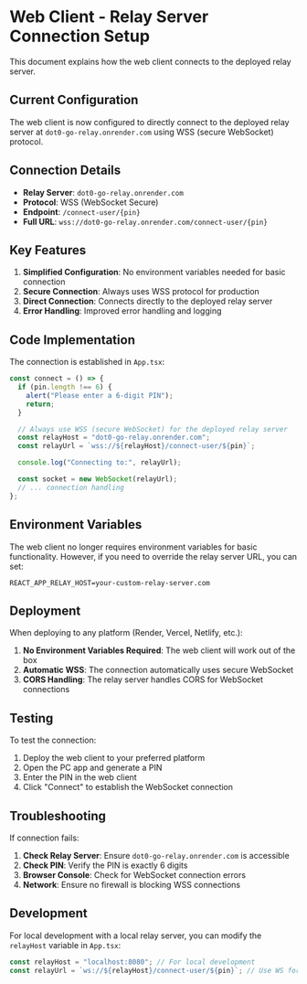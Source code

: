 # Web Client - Relay Server Connection Setup

This document explains how the web client connects to the deployed relay server.

## Current Configuration

The web client is now configured to directly connect to the deployed relay server at `dot0-go-relay.onrender.com` using WSS (secure WebSocket) protocol.

## Connection Details

- **Relay Server**: `dot0-go-relay.onrender.com`
- **Protocol**: WSS (WebSocket Secure)
- **Endpoint**: `/connect-user/{pin}`
- **Full URL**: `wss://dot0-go-relay.onrender.com/connect-user/{pin}`

## Key Features

1. **Simplified Configuration**: No environment variables needed for basic connection
2. **Secure Connection**: Always uses WSS protocol for production
3. **Direct Connection**: Connects directly to the deployed relay server
4. **Error Handling**: Improved error handling and logging

## Code Implementation

The connection is established in `App.tsx`:

```javascript
const connect = () => {
  if (pin.length !== 6) {
    alert("Please enter a 6-digit PIN");
    return;
  }

  // Always use WSS (secure WebSocket) for the deployed relay server
  const relayHost = "dot0-go-relay.onrender.com";
  const relayUrl = `wss://${relayHost}/connect-user/${pin}`;

  console.log("Connecting to:", relayUrl);

  const socket = new WebSocket(relayUrl);
  // ... connection handling
};
```

## Environment Variables

The web client no longer requires environment variables for basic functionality. However, if you need to override the relay server URL, you can set:

```env
REACT_APP_RELAY_HOST=your-custom-relay-server.com
```

## Deployment

When deploying to any platform (Render, Vercel, Netlify, etc.):

1. **No Environment Variables Required**: The web client will work out of the box
2. **Automatic WSS**: The connection automatically uses secure WebSocket
3. **CORS Handling**: The relay server handles CORS for WebSocket connections

## Testing

To test the connection:

1. Deploy the web client to your preferred platform
2. Open the PC app and generate a PIN
3. Enter the PIN in the web client
4. Click "Connect" to establish the WebSocket connection

## Troubleshooting

If connection fails:

1. **Check Relay Server**: Ensure `dot0-go-relay.onrender.com` is accessible
2. **Check PIN**: Verify the PIN is exactly 6 digits
3. **Browser Console**: Check for WebSocket connection errors
4. **Network**: Ensure no firewall is blocking WSS connections

## Development

For local development with a local relay server, you can modify the `relayHost` variable in `App.tsx`:

```javascript
const relayHost = "localhost:8080"; // For local development
const relayUrl = `ws://${relayHost}/connect-user/${pin}`; // Use WS for local
```
